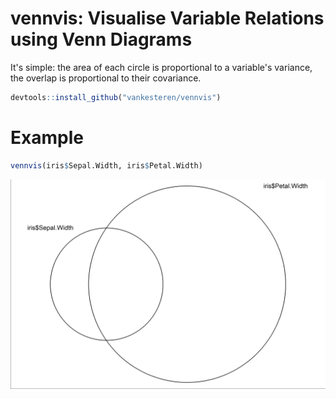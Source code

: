 # vennvis: Visualise Variable Relations using Venn Diagrams

It's simple: the area of each circle is proportional to a variable's variance, the overlap is proportional to their covariance. 

```r
devtools::install_github("vankesteren/vennvis")
```

# Example

```r
vennvis(iris$Sepal.Width, iris$Petal.Width)
```

![](example.png)
